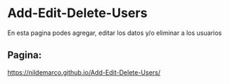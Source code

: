 # Add-Edit-Delete-Users

En esta pagina podes agregar, editar los datos y/o eliminar a los usuarios

## Pagina: 

https://nildemarco.github.io/Add-Edit-Delete-Users/
